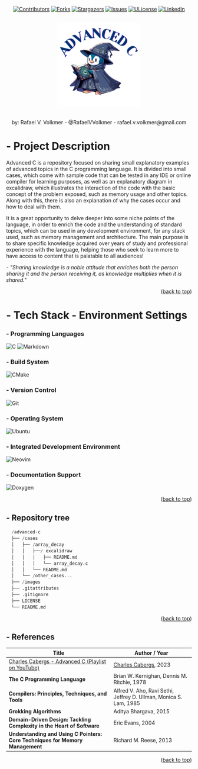 <a id="readme-top"></a>

<div align="center">
  
  [![Contributors][contributors-shield]][contributors-url]
  [![Forks][forks-shield]][forks-url]
  [![Stargazers][stars-shield]][stars-url]
  [![Issues][issues-shield]][issues-url]
  [![ULicense][license-shield]][license-url]
  [![LinkedIn][linkedin-shield]][linkedin-url]
  
</div>

##

<p align="center">
  <img src="images/advanced_c_logo.svg" alt="advanced c" style="width: 45%; border: none;"/>
</p>

##

<div align="center">
  by: Rafael V. Volkmer - @RafaelVVolkmer - rafael.v.volkmer@gmail.com
</div>

##

# - Project Description

Advanced C is a repository focused on sharing small explanatory examples of advanced topics in the C programming language. It is divided into small cases, which come with sample code that can be tested in any IDE or online compiler for learning purposes, as well as an explanatory diagram in excalidraw, which illustrates the interaction of the code with the basic concept of the problem exposed, such as memory usage and other topics. Along with this, there is also an explanation of why the cases occur and how to deal with them.

It is a great opportunity to delve deeper into some niche points of the language, in order to enrich the code and the understanding of standard topics, which can be used in any development environment, for any stack used, such as memory management and architecture. The main purpose is to share specific knowledge acquired over years of study and professional experience with the language, helping those who seek to learn more to have access to content that is palatable to all audiences!

*- "Sharing knowledge is a noble attitude that enriches both the person sharing it and the person receiving it, as knowledge multiplies when it is shared."*

<p align="right">(<a href="#readme-top">back to top</a>)</p>

##

# - Tech Stack - Environment Settings

### - Programming Languages
![C](https://img.shields.io/badge/c-%2300599C.svg?style=for-the-badge&logo=c&logoColor=white)
![Markdown](https://img.shields.io/badge/markdown-%23000000.svg?style=for-the-badge&logo=markdown&logoColor=white)
### - Build System

![CMake](https://img.shields.io/badge/CMake-%23008FBA.svg?style=for-the-badge&logo=cmake&logoColor=white) 

### - Version Control
![Git](https://img.shields.io/badge/git-%23F05033.svg?style=for-the-badge&logo=git&logoColor=white)

### - Operating System
![Ubuntu](https://img.shields.io/badge/Ubuntu-E95420?style=for-the-badge&logo=ubuntu&logoColor=white)

### - Integrated Development Environment
![Neovim](https://img.shields.io/badge/NeoVim-%2357A143.svg?&style=for-the-badge&logo=neovim&logoColor=white)

### - Documentation Support
![Doxygen](https://img.shields.io/badge/doxygen-2C4AA8?style=for-the-badge&logo=doxygen&logoColor=white)

<p align="right">(<a href="#readme-top">back to top</a>)</p>

##

## - Repository tree


```python
  /advanced-c
  ├── /cases
  │   ├── /array_decay
  │   │   ├──/ excalidraw
  │   │   │   ├── README.md
  │   │   │   └── array_decay.c
  │   │   └── README.md
  │   └── /other_cases...
  ├── /images
  ├── .gitattributes
  ├── .gitignore
  ├── LICENSE
  └── README.md
```

<p align="right">(<a href="#readme-top">back to top</a>)</p>

##

## - References

| Title                                                                                                                                         | Author / Year                                                      |
| --------------------------------------------------------------------------------------------------------------------------------------------- | --------------------------------------------------------------------- |
| [Charles Cabergs - Advanced C (Playlist on YouTube)](https://www.youtube.com/watch?v=g7CCaRwRVBQ&list=PL71Y0EmrppR0KyZvQWj63040UEzKQU7n8)<br> | [Charles Cabergs](https://www.linkedin.com/in/charles-cabergs/), 2023 |
| **The C Programming Language**                                                                                                                 | Brian W. Kernighan, Dennis M. Ritchie, 1978                               |
| **Compilers: Principles, Techniques, and Tools**                                                                                               | Alfred V. Aho, Ravi Sethi, Jeffrey D. Ullman, Monica S. Lam, 1985           |
| **Grokking Algorithms**                                                                                                                        | Aditya Bhargava, 2015                                                       |
| **Domain-Driven Design: Tackling Complexity in the Heart of Software**                                                                         | Eric Evans, 2004                                                           |
| **Understanding and Using C Pointers: Core Techniques for Memory Management**                                                                  | Richard M. Reese, 2013                                               |

<p align="right">(<a href="#readme-top">back to top</a>)</p>

[stars-shield]: https://img.shields.io/github/stars/RafaelVVolkmer/advanced-c.svg?style=flat-square
[stars-url]: https://github.com/RafaelVVolkmer/advanced-c/stargazers
[contributors-shield]: https://img.shields.io/github/contributors/RafaelVVolkmer/advanced-c.svg?style=flat-square
[contributors-url]: https://github.com/RafaelVVolkmer/advanced-c/graphs/contributors
[forks-shield]: https://img.shields.io/github/forks/RafaelVVolkmer/advanced-c.svg?style=flat-square
[forks-url]: https://github.com/RafaelVVolkmer/advanced-c/network/members
[issues-shield]: https://img.shields.io/github/issues/RafaelVVolkmer/advanced-c.svg?style=flat-square
[issues-url]: https://github.com/RafaelVVolkmer/advanced-c/issues
[linkedin-shield]: https://img.shields.io/badge/-LinkedIn-black.svg?style=flat-square&logo=linkedin&colorB=555
[linkedin-url]: https://www.linkedin.com/in/rafaelvvolkmer
[license-shield]: https://img.shields.io/github/license/RafaelVVolkmer/advanced-cvg?style=flat-square
[license-url]: https://github.com/RafaelVVolkmer/advanced-c/blob/main/LICENSE.txt

